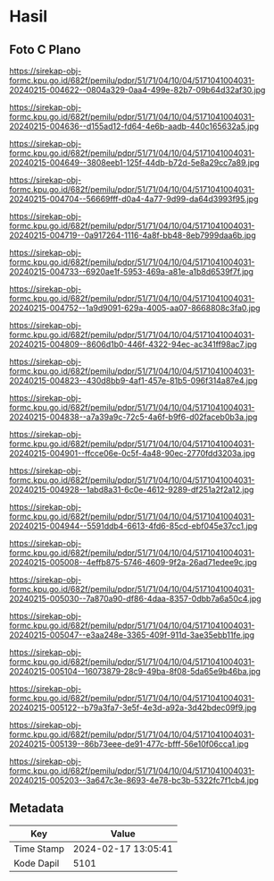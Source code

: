 # Hasil

## Foto C Plano

https://sirekap-obj-formc.kpu.go.id/682f/pemilu/pdpr/51/71/04/10/04/5171041004031-20240215-004622--0804a329-0aa4-499e-82b7-09b64d32af30.jpg

https://sirekap-obj-formc.kpu.go.id/682f/pemilu/pdpr/51/71/04/10/04/5171041004031-20240215-004636--d155ad12-fd64-4e6b-aadb-440c165632a5.jpg

https://sirekap-obj-formc.kpu.go.id/682f/pemilu/pdpr/51/71/04/10/04/5171041004031-20240215-004649--3808eeb1-125f-44db-b72d-5e8a29cc7a89.jpg

https://sirekap-obj-formc.kpu.go.id/682f/pemilu/pdpr/51/71/04/10/04/5171041004031-20240215-004704--56669fff-d0a4-4a77-9d99-da64d3993f95.jpg

https://sirekap-obj-formc.kpu.go.id/682f/pemilu/pdpr/51/71/04/10/04/5171041004031-20240215-004719--0a917264-1116-4a8f-bb48-8eb7999daa6b.jpg

https://sirekap-obj-formc.kpu.go.id/682f/pemilu/pdpr/51/71/04/10/04/5171041004031-20240215-004733--6920ae1f-5953-469a-a81e-a1b8d6539f7f.jpg

https://sirekap-obj-formc.kpu.go.id/682f/pemilu/pdpr/51/71/04/10/04/5171041004031-20240215-004752--1a9d9091-629a-4005-aa07-8668808c3fa0.jpg

https://sirekap-obj-formc.kpu.go.id/682f/pemilu/pdpr/51/71/04/10/04/5171041004031-20240215-004809--8606d1b0-446f-4322-94ec-ac341ff98ac7.jpg

https://sirekap-obj-formc.kpu.go.id/682f/pemilu/pdpr/51/71/04/10/04/5171041004031-20240215-004823--430d8bb9-4af1-457e-81b5-096f314a87e4.jpg

https://sirekap-obj-formc.kpu.go.id/682f/pemilu/pdpr/51/71/04/10/04/5171041004031-20240215-004838--a7a39a9c-72c5-4a6f-b9f6-d02faceb0b3a.jpg

https://sirekap-obj-formc.kpu.go.id/682f/pemilu/pdpr/51/71/04/10/04/5171041004031-20240215-004901--ffcce06e-0c5f-4a48-90ec-2770fdd3203a.jpg

https://sirekap-obj-formc.kpu.go.id/682f/pemilu/pdpr/51/71/04/10/04/5171041004031-20240215-004928--1abd8a31-6c0e-4612-9289-df251a2f2a12.jpg

https://sirekap-obj-formc.kpu.go.id/682f/pemilu/pdpr/51/71/04/10/04/5171041004031-20240215-004944--5591ddb4-6613-4fd6-85cd-ebf045e37cc1.jpg

https://sirekap-obj-formc.kpu.go.id/682f/pemilu/pdpr/51/71/04/10/04/5171041004031-20240215-005008--4effb875-5746-4609-9f2a-26ad71edee9c.jpg

https://sirekap-obj-formc.kpu.go.id/682f/pemilu/pdpr/51/71/04/10/04/5171041004031-20240215-005030--7a870a90-df86-4daa-8357-0dbb7a6a50c4.jpg

https://sirekap-obj-formc.kpu.go.id/682f/pemilu/pdpr/51/71/04/10/04/5171041004031-20240215-005047--e3aa248e-3365-409f-911d-3ae35ebb11fe.jpg

https://sirekap-obj-formc.kpu.go.id/682f/pemilu/pdpr/51/71/04/10/04/5171041004031-20240215-005104--16073879-28c9-49ba-8f08-5da65e9b46ba.jpg

https://sirekap-obj-formc.kpu.go.id/682f/pemilu/pdpr/51/71/04/10/04/5171041004031-20240215-005122--b79a3fa7-3e5f-4e3d-a92a-3d42bdec09f9.jpg

https://sirekap-obj-formc.kpu.go.id/682f/pemilu/pdpr/51/71/04/10/04/5171041004031-20240215-005139--86b73eee-de91-477c-bfff-56e10f06cca1.jpg

https://sirekap-obj-formc.kpu.go.id/682f/pemilu/pdpr/51/71/04/10/04/5171041004031-20240215-005203--3a647c3e-8693-4e78-bc3b-5322fc7f1cb4.jpg


## Metadata

| Key        | Value               |
| ---------- | ------------------- |
| Time Stamp | 2024-02-17 13:05:41 |
| Kode Dapil | 5101                |



